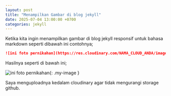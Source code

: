 ```yaml
---
layout: post
title: "Menampilkan Gambar di blog jekyll"
date: 2025-07-04 13:00:00 +0700
categories: jekyll
---
```


Ketika kita ingin menampilkan gambar di blog jekyll responsif untuk bahasa markdown seperti dibawah ini contohnya;

```markdown
![ini foto pernikahan](https://res.cloudinary.com/NAMA_CLOUD_ANDA/image/upload//vXXXXXXXXX/nama_file_gambar.jpg){: .my-image }
```

Hasilnya seperti di bawah ini;

![ini foto pernikahan](https://res.cloudinary.com/dul9bmqpf/image/upload/v1751615363/1719652900405_bczkdf.jpg){: .my-image }

Saya menguploadnya kedalam cloudinary agar tidak mengurangi storage github.